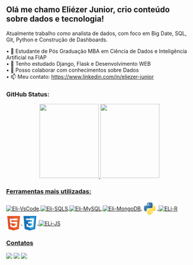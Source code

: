 ## Olá me chamo Eliézer Junior, crio conteúdo sobre dados e tecnologia!

Atualmente trabalho como analista de dados, com foco em Big Date, SQL, Git, Python e Construção de Dashboards.

• 🔭 Estudante de Pós Graduação MBA em Ciência de Dados e Inteligência Artificial na FIAP </br>
• 🌱 Tenho estudado Django, Flask e Desenvolvimento WEB </br>
• 🤔 Posso colaborar com conhecimentos sobre Dados </br>
• 📫 Meu contato: https://www.linkedin.com/in/eliezer-junior

### GitHub Status:
<div align="center">
  <a href="https://github.com/ersjunior">
  <img height="200em" width="160" src="https://github-readme-stats.vercel.app/api?username=ersjunior&show_icons=true&theme=github_dark&include_all_commits=true&count_private=true"/>
  <img height="200em" width="160" src="https://github-readme-stats.vercel.app/api/top-langs/?username=ersjunior&layout=compact&langs_count=7&theme=github_dark"/>
</div>

### Ferramentas mais utilizadas:
<div style="display: inline_block">
  <img align="center" alt="Eli-VsCode" height="40" width="40" src="https://cdn.jsdelivr.net/gh/devicons/devicon@latest/icons/vscode/vscode-original.svg">
  <img align="center" alt="Eli-SQLS" height="40" width="40" src="https://cdn.jsdelivr.net/gh/devicons/devicon@latest/icons/azuresqldatabase/azuresqldatabase-original.svg">
  <img align="center" alt="Eli-MySQL" height="40" width="40" src="https://cdn.jsdelivr.net/gh/devicons/devicon/icons/mysql/mysql-original-wordmark.svg">
  <img align="center" alt="Eli-MongoDB" height="40" width="40" src="https://cdn.jsdelivr.net/gh/devicons/devicon/icons/mongodb/mongodb-original-wordmark.svg">
  <img align="center" alt="Eli-Python" height="40" width="40" src="https://raw.githubusercontent.com/devicons/devicon/master/icons/python/python-original.svg">
  <img align="center" alt="ELi-R" height="40" width="40" src="https://cdn.jsdelivr.net/gh/devicons/devicon/icons/rstudio/rstudio-original.svg">
  <img align="center" alt="Eli-HTML" height="40" width="40" src="https://raw.githubusercontent.com/devicons/devicon/master/icons/html5/html5-original.svg">
  <img align="center" alt="Eli-CSS" height="40" width="40" src="https://raw.githubusercontent.com/devicons/devicon/master/icons/css3/css3-original.svg">
  <img align="center" alt="ELi-JS" height="40" width="40" src="https://cdn.jsdelivr.net/gh/devicons/devicon/icons/javascript/javascript-original.svg">
<!--
  <img align="center" alt="ELi-PS" height="30" width="40" src="https://cdn.jsdelivr.net/gh/devicons/devicon/icons/photoshop/photoshop-plain.svg">
  <img align="center" alt="ELi-PR" height="30" width="40" src="https://cdn.jsdelivr.net/gh/devicons/devicon/icons/premierepro/premierepro-plain.svg">
  <img align="right" alt="Eli-pic" height="150" style="border-radius:50px;" src="https://media-exp1.licdn.com/dms/image/C4D03AQGqXn1KOB5bdg/profile-displayphoto-shrink_800_800/0/1605293150240?e=1655337600&v=beta&t=iAcxFOwba35tA4oIdj6rikQcAZIJIDIqrLZ3eXrCEsI">
-->
</div>
  
### Contatos
<div> 
  <a href="https://www.youtube.com/channel/UCrqOYKmd9drRGumTiqet8ow" target="_blank"><img src="https://img.shields.io/badge/YouTube-FF0000?style=for-the-badge&logo=youtube&logoColor=white" target="_blank"></a>
  <a href = "mailto:ersjunior@gmail.com"><img src="https://img.shields.io/badge/-outlook-%23333?style=for-the-badge&logo=gmail&logoColor=white" target="_blank"></a>
  <a href="https://www.linkedin.com/in/eliezer-junior/" target="_blank"><img src="https://img.shields.io/badge/-LinkedIn-%230077B5?style=for-the-badge&logo=linkedin&logoColor=white" target="_blank"></a> 
</div>
